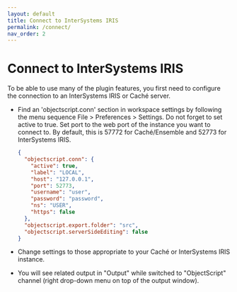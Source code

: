 ```yaml
---
layout: default
title: Connect to InterSystems IRIS
permalink: /connect/
nav_order: 2
---
```

# Connect to InterSystems IRIS

To be able to use many of the plugin features, you first need to configure the connection to an InterSystems IRIS or Caché server.

* Find an 'objectscript.conn' section in workspace settings by following the menu sequence File > Preferences > Settings. Do not forget to set active to true. Set port to the web port of the instance you want to connect to. By default, this is 57772 for Caché/Ensemble and 52773 for InterSystems IRIS.
  
  ```JSON
  {
    "objectscript.conn": {
      "active": true,
      "label": "LOCAL",
      "host": "127.0.0.1",
      "port": 52773,
      "username": "user",
      "password": "password",
      "ns": "USER",
      "https": false
    },
    "objectscript.export.folder": "src", 
    "objectscript.serverSideEditing": false
  }
  ```

*	Change settings to those appropriate to your Caché or InterSystems IRIS instance.
* You will see related output in "Output" while switched to "ObjectScript" channel (right drop-down menu on top of the output window).
